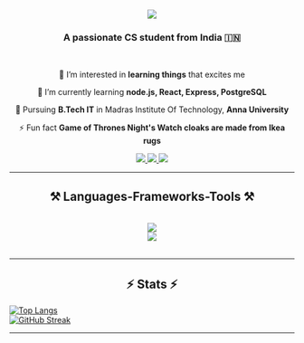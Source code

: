 

<h1 align="center">
    <img src="https://readme-typing-svg.herokuapp.com/?font=Righteous&size=35&center=true&vCenter=true&width=500&height=70&duration=4000&lines=Hi+There!+👋;+I'm+Pedro+Muniz!;" />
</h1>

<h3 align="center">A passionate CS student from India 🇮🇳</h3>

<br/>

<div align="center">
 
 🔭 I’m interested in **learning things** that excites me
 
 🌱 I’m currently learning **node.js, React, Express, PostgreSQL**

💬 Pursuing **B.Tech IT** in Madras Institute Of Technology, **Anna University**

⚡ Fun fact **Game of Thrones Night's Watch cloaks are made from Ikea rugs**

 </div>

 <div align="center"> 
  <a href="mailto:promodh2003@gmail.com">
    <img src="https://img.shields.io/badge/Gmail-333333?style=for-the-badge&logo=gmail&logoColor=red" />
  </a>
  <a href="https://linkedin.com/in/promodhrp" target="_blank">
    <img src="https://img.shields.io/badge/LinkedIn-0077B5?style=for-the-badge&logo=linkedin&logoColor=white" target="_blank" />
  </a>
  <a href="https://salesp07.github.io" target="_blank">
     <img src="https://img.shields.io/badge/Portfolio-FF5722?style=for-the-badge&logo=todoist&logoColor=white" target="_blank" /> <!-- sqlite, safari, google-chrome are other good icon options -->
  </a>
</div>

<hr/>

<h2 align="center">⚒️ Languages-Frameworks-Tools ⚒️</h2>
<br/>
<div align="center">
    <img src="https://skillicons.dev/icons?i=react,bootstrap,html,css,vscode,github,git,sublime,pycharm,clion" /><br>
    <img src="https://skillicons.dev/icons?i=nodejs,python,javascript,express,c,java,mysql,npm,cpp,postgresql,jquery,firebase" /><br>
</div>

<br/>
<hr/>

<h2 align="center">⚡ Stats ⚡</h2>

[![Top Langs](https://github-readme-stats.vercel.app/api/top-langs/?username=Promo-13&layout=donut&theme=react)](https://github.com/anuraghazra/github-readme-stats) <br>
[![GitHub Streak](https://streak-stats.demolab.com/?user=Promo-13&theme=react)](https://git.io/streak-stats)


<hr/>
<!--
**Promo-13/Promo-13** is a ✨ _special_ ✨ repository because its `README.md` (this file) appears on your GitHub profile.

Here are some ideas to get you started:

- 🔭 I’m currently working on ...
- 🌱 I’m currently learning ...
- 👯 I’m looking to collaborate on ...
- 🤔 I’m looking for help with ...
- 💬 Ask me about ...
- 📫 How to reach me: ...
- 😄 Pronouns: ...
- ⚡ Fun fact: ...
-->
